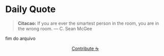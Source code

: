 # Daily Quote

> **Citacao:** If you are ever the smartest person in the room, you are in the wrong room. — C. Sean McGee

fim do arquivo

<watermark-footer>
<p align="center">
  <a href="https://github.com/ruisuan/ruisuan/blob/main/contribute.md">Contribute ☕</a>
</p>
</watermark-footer>
